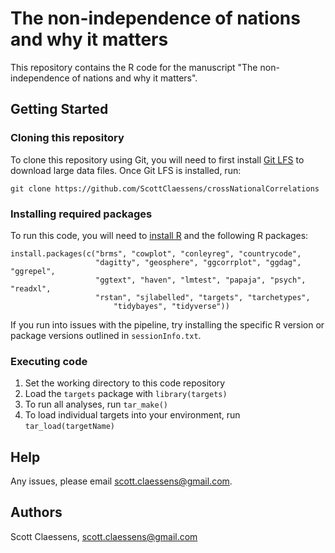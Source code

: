 # The non-independence of nations and why it matters

This repository contains the R code for the manuscript "The non-independence of nations and why it matters".

## Getting Started

### Cloning this repository

To clone this repository using Git, you will need to first install [Git LFS](https://git-lfs.github.com/) to download large data files. Once Git LFS is installed, run:

```
git clone https://github.com/ScottClaessens/crossNationalCorrelations
```

### Installing required packages

To run this code, you will need to [install R](https://www.r-project.org/) and the following R packages:

```
install.packages(c("brms", "cowplot", "conleyreg", "countrycode", 
                   "dagitty", "geosphere", "ggcorrplot", "ggdag", "ggrepel", 
                   "ggtext", "haven", "lmtest", "papaja", "psych", "readxl", 
                   "rstan", "sjlabelled", "targets", "tarchetypes",
		               "tidybayes", "tidyverse"))
```

If you run into issues with the pipeline, try installing the specific R version or package versions outlined in `sessionInfo.txt`.

### Executing code

1. Set the working directory to this code repository
2. Load the `targets` package with `library(targets)`
3. To run all analyses, run `tar_make()`
4. To load individual targets into your environment, run `tar_load(targetName)`

## Help

Any issues, please email scott.claessens@gmail.com.

## Authors

Scott Claessens, scott.claessens@gmail.com
